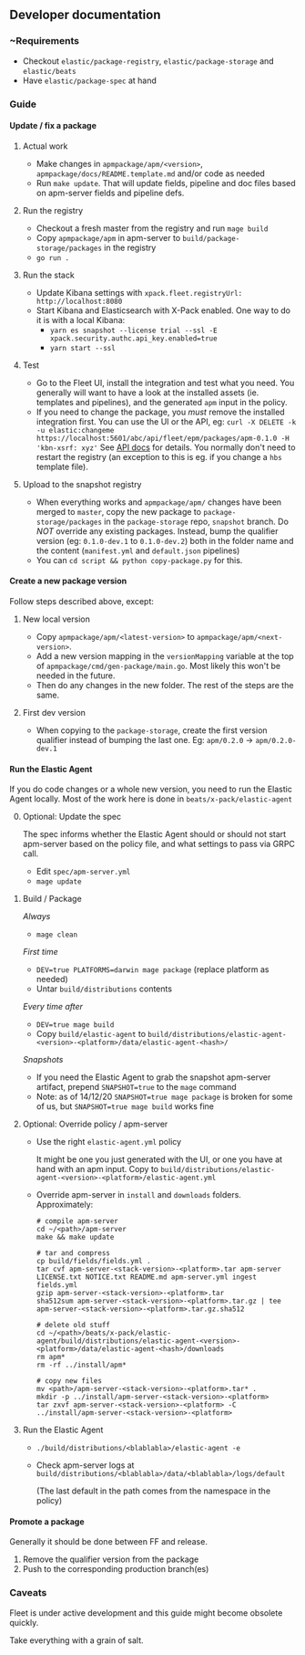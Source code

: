## Developer documentation

### ~Requirements

- Checkout `elastic/package-registry`, `elastic/package-storage` and `elastic/beats`
- Have `elastic/package-spec` at hand

### Guide

#### Update / fix a package

1. Actual work
    - Make changes in `apmpackage/apm/<version>`, `apmpackage/docs/README.template.md` and/or code as needed
    - Run `make update`. That will update fields, pipeline and doc files based on apm-server fields and pipeline defs.

2. Run the registry
    - Checkout a fresh master from the registry and run `mage build`
    - Copy `apmpackage/apm` in apm-server to `build/package-storage/packages` in the registry
    - `go run .`

3. Run the stack
    - Update Kibana settings with `xpack.fleet.registryUrl: http://localhost:8080`
    - Start Kibana and Elasticsearch with X-Pack enabled. One way to do it is with a local Kibana:
        - `yarn es snapshot --license trial --ssl -E xpack.security.authc.api_key.enabled=true`
        - `yarn start --ssl`

4. Test
    - Go to the Fleet UI, install the integration and test what you need. You generally will want to have a look at the
   installed assets (ie. templates and pipelines), and the generated `apm` input in the policy.
    - If you need to change the package, you *must* remove the installed integration first. You can use the UI
    or the API, eg: `curl -X DELETE -k -u elastic:changeme https://localhost:5601/abc/api/fleet/epm/packages/apm-0.1.0 -H 'kbn-xsrf: xyz'`
    See [API docs](https://github.com/elastic/kibana/tree/master/x-pack/plugins/fleet/dev_docs/api) for details.
    You normally don't need to restart the registry (an exception to this is eg. if you change a `hbs` template file).

5. Upload to the snapshot registry
    - When everything works and `apmpackage/apm/` changes have been merged to `master`, copy the new package to
    `package-storage/packages` in the `package-storage` repo, `snapshot` branch.
    Do *NOT* override any existing packages. Instead, bump the qualifier version (eg: `0.1.0-dev.1` to `0.1.0-dev.2`)
    both in the folder name and the content (`manifest.yml` and `default.json` pipelines)
    - You can `cd script && python copy-package.py` for this.

#### Create a new package version

Follow steps described above, except:

1. New local version
    - Copy `apmpackage/apm/<latest-version>` to `apmpackage/apm/<next-version>`.
    - Add a new version mapping in the `versionMapping` variable at the top of `apmpackage/cmd/gen-package/main.go`.
      Most likely this won't be needed in the future.
    - Then do any changes in the new folder. The rest of the steps are the same.

2. First dev version
    - When copying to the `package-storage`, create the first version qualifier instead of bumping the last one.
      Eg: `apm/0.2.0` -> `apm/0.2.0-dev.1`


#### Run the Elastic Agent

If you do code changes or a whole new version, you need to run the Elastic Agent locally.
Most of the work here is done in `beats/x-pack/elastic-agent`

0. Optional: Update the spec

   The spec informs whether the Elastic Agent should or should not start apm-server based on the policy file,
   and what settings to pass via GRPC call.
    - Edit `spec/apm-server.yml`
    - `mage update`

1. Build / Package

    *Always*
    - `mage clean`

    *First time*
    - `DEV=true PLATFORMS=darwin mage package` (replace platform as needed)
    - Untar `build/distributions` contents

    *Every time after*
    - `DEV=true mage build`
    - Copy `build/elastic-agent` to `build/distributions/elastic-agent-<version>-<platform>/data/elastic-agent-<hash>/`

    *Snapshots*
    - If you need the Elastic Agent to grab the snapshot apm-server artifact, prepend `SNAPSHOT=true` to the `mage` command
    - Note: as of 14/12/20 `SNAPSHOT=true mage package` is broken for some of us, but `SNAPSHOT=true mage build` works fine

2. Optional: Override policy / apm-server
    - Use the right `elastic-agent.yml` policy

      It might be one you just generated with the UI, or one you have at hand with an apm input.
      Copy to `build/distributions/elastic-agent-<version>-<platform>/elastic-agent.yml`

    - Override apm-server in `install` and `downloads` folders. Approximately:
      ```
      # compile apm-server
      cd ~/<path>/apm-server
      make && make update

      # tar and compress
      cp build/fields/fields.yml .
      tar cvf apm-server-<stack-version>-<platform>.tar apm-server LICENSE.txt NOTICE.txt README.md apm-server.yml ingest fields.yml
      gzip apm-server-<stack-version>-<platform>.tar
      sha512sum apm-server-<stack-version>-<platform>.tar.gz | tee apm-server-<stack-version>-<platform>.tar.gz.sha512

      # delete old stuff
      cd ~/<path>/beats/x-pack/elastic-agent/build/distributions/elastic-agent-<version>-<platform>/data/elastic-agent-<hash>/downloads
      rm apm*
      rm -rf ../install/apm*

      # copy new files
      mv <path>/apm-server-<stack-version>-<platform>.tar* .
      mkdir -p ../install/apm-server-<stack-version>-<platform>
      tar zxvf apm-server-<stack-version>-<platform> -C ../install/apm-server-<stack-version>-<platform>
      ```
3. Run the Elastic Agent
    - `./build/distributions/<blablabla>/elastic-agent -e`
    - Check apm-server logs at `build/distributions/<blablabla>/data/<blablabla>/logs/default`

      (The last default in the path comes from the namespace in the policy)

#### Promote a package

Generally it should be done between FF and release.
1. Remove the qualifier version from the package
2. Push to the corresponding production branch(es)


### Caveats

Fleet is under active development and this guide might become obsolete quickly.

Take everything with a grain of salt.
